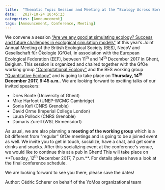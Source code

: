 ```yaml
---
title:  "Thematic Topic Session and Meeting at the “Ecology Across Borders“ Symposium"
date:   2017-10-24 10:45:23
categories: [Announcement]
tags: [Announcement, Conference, Meeting]
---
```

We convene a session [“Are we any good at simulating ecology? Success and future challenges in ecological simulation models“](http://www.britishecologicalsociety.org/events/annual-meeting-2017/thematic-topic-ghent-2017/) at this year’s Joint Annual Meeting of the British Ecological Society (BES), NecoV and Gesellschaft für Ökologie (GfOe), in association with the European Ecological Federation (EEF), between 11<sup>th</sup> and 14<sup>th</sup> December 2017 in Ghent, Belgium. This session is organized and chaired together with the GfOe working group ["Computational Ecology"](https://akcomputationalecology.wordpress.com/) and the BES working group ["Quantitative Ecology"](https://besquantitativeecology.wordpress.com/) and is going to take place on **Thursday, 14<sup>th</sup> December 2017, 9:45 a.m.**. We are looking forward to exciting talks of our invited speakers:

+ Dries Bonte (University of Ghent)
+ Mike Harfoot (UNEP-WCMC Cambridge)
+ Sonia Kefi (CNRS Grenoble)
+ David Orme (Imperial College London)
+ Laura Pollock (CNRS Grenoble)
+ Damaris Zurell (WSL Birmensdorf)

<p>As usual, we are also planning a <b>meeting of the working group</b> which is a bit different from "regular" GfOe meetings and is going to be a joined event as well. We invite you to get in touch, socialize, have a chat, and get some drinks and snacks. After this socializing event at the conference's venue, we would like to continue this at a pub in Ghent! This will take place on **Tuesday, 12<sup>th</sup> December 2017, 7 p.m.**. For details please have a look at the final conference schedule.

We are looking forward to see you there, please save the dates!

Author: Cédric Scherer on behalf of the YoMos organizational team
